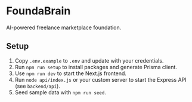 # FoundaBrain

AI-powered freelance marketplace foundation.

## Setup

1. Copy `.env.example` to `.env` and update with your credentials.
2. Run `npm run setup` to install packages and generate Prisma client.
3. Use `npm run dev` to start the Next.js frontend.
4. Run `node api/index.js` or your custom server to start the Express API (see `backend/api`).
5. Seed sample data with `npm run seed`.
